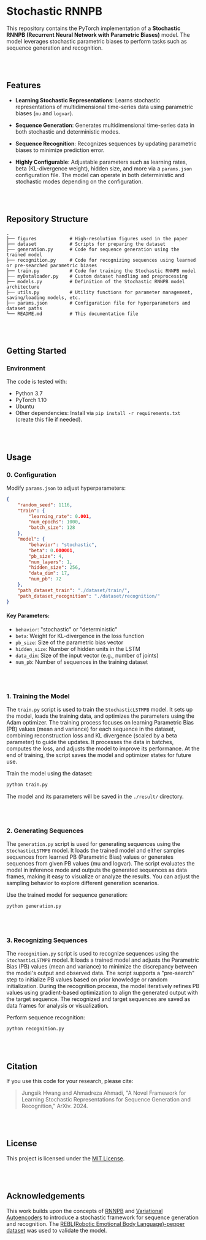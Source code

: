 
# Stochastic RNNPB

This repository contains the PyTorch implementation of a **Stochastic RNNPB (Recurrent Neural Network with Parametric Biases)** model. The model leverages stochastic parametric biases to perform tasks such as sequence generation and recognition.

<br><br>

## Features

- **Learning Stochastic Representations**: Learns stochastic representations of multidimensional time-series data using parametric biases (`mu` and `logvar`).

- **Sequence Generation**: Generates multidimensional time-series data in both stochastic and deterministic modes.

- **Sequence Recognition**: Recognizes sequences by updating parametric biases to minimize prediction error.

- **Highly Configurable**: Adjustable parameters such as learning rates, beta (KL-divergence weight), hidden size, and more via a `params.json` configuration file. The model can operate in both deterministic and stochastic modes depending on the configuration.

<br><br>

## Repository Structure

```plaintext
.
├── figures            # High-resolution figures used in the paper
├── dataset            # Scripts for preparing the dataset
├── generation.py      # Code for sequence generation using the trained model
├── recognition.py     # Code for recognizing sequences using learned or pre-searched parametric biases
├── train.py           # Code for training the Stochastic RNNPB model
├── myDataloader.py    # Custom dataset handling and preprocessing
├── models.py          # Definition of the Stochastic RNNPB model architecture
├── utils.py           # Utility functions for parameter management, saving/loading models, etc.
├── params.json        # Configuration file for hyperparameters and dataset paths
└── README.md          # This documentation file
```

<br><br>

## Getting Started

### Environment

The code is tested with:

- Python 3.7
- PyTorch 1.10
- Ubuntu
- Other dependencies: Install via `pip install -r requirements.txt` (create this file if needed).

<br><br>

## Usage

### 0. Configuration

Modify `params.json` to adjust hyperparameters:

```json
{
    "random_seed": 1116,
    "train": {
        "learning_rate": 0.001,
        "num_epochs": 1000,
        "batch_size": 128
    },
    "model": {
        "behavior": "stochastic",
        "beta": 0.000001,
        "pb_size": 4,
        "num_layers": 1,
        "hidden_size": 256,
        "data_dim": 17,
        "num_pb": 72
    },
    "path_dataset_train": "./dataset/train/",
    "path_dataset_recognition": "./dataset/recognition/"
}
```

#### Key Parameters:

- `behavior`: "stochastic" or "deterministic"
- `beta`: Weight for KL-divergence in the loss function
- `pb_size`: Size of the parametric bias vector
- `hidden_size`: Number of hidden units in the LSTM
- `data_dim`: Size of the input vector (e.g., number of joints)
- `num_pb`: Number of sequences in the training dataset

<br><br>

### 1. Training the Model

The `train.py` script is used to train the `StochasticLSTMPB` model. It sets up the model, loads the training data, and optimizes the parameters using the Adam optimizer. The training process focuses on learning Parametric Bias (PB) values (mean and variance) for each sequence in the dataset, combining reconstruction loss and KL divergence (scaled by a beta parameter) to guide the updates. It processes the data in batches, computes the loss, and adjusts the model to improve its performance. At the end of training, the script saves the model and optimizer states for future use.

Train the model using the dataset:

```bash
python train.py
```
The model and its parameters will be saved in the `./result/` directory.

<br><br>

### 2. Generating Sequences

The `generation.py` script is used for generating sequences using the `StochasticLSTMPB` model. It loads the trained model and either samples sequences from learned PB (Parametric Bias) values or generates sequences from given PB values (mu and logvar). The script evaluates the model in inference mode and outputs the generated sequences as data frames, making it easy to visualize or analyze the results. You can adjust the sampling behavior to explore different generation scenarios.

Use the trained model for sequence generation:

```bash
python generation.py
```

<br><br>

### 3. Recognizing Sequences

The `recognition.py` script is used to recognize sequences using the `StochasticLSTMPB` model. It loads a trained model and adjusts the Parametric Bias (PB) values (mean and variance) to minimize the discrepancy between the model's output and observed data. The script supports a "pre-search" step to initialize PB values based on prior knowledge or random initialization. During the recognition process, the model iteratively refines PB values using gradient-based optimization to align the generated output with the target sequence. The recognized and target sequences are saved as data frames for analysis or visualization.

Perform sequence recognition:

```bash
python recognition.py
```

<br><br>

## Citation

If you use this code for your research, please cite:
> Jungsik Hwang and Ahmadreza Ahmadi, "A Novel Framework for Learning Stochastic Representations for Sequence Generation and Recognition," ArXiv. 2024.

<br><br>

## License

This project is licensed under the [MIT License](./LICENSE).

<br><br>

## Acknowledgements

This work builds upon the concepts of [RNNPB](https://ieeexplore.ieee.org/abstract/document/1235981) and [Variational Autoencoders](https://arxiv.org/abs/1312.6114) to introduce a stochastic framework for sequence generation and recognition. The [REBL(Robotic Emotional Body Language)-pepper dataset](https://github.com/minamar/rebl-pepper-data) was used to validate the model.

